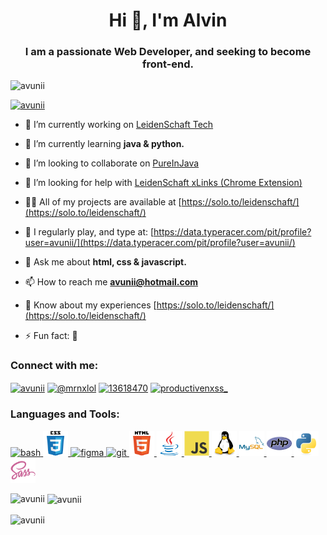 <h1 align="center">Hi 👋, I'm Alvin</h1>
<h3 align="center">I am a passionate Web Developer, and seeking to become front-end.</h3>

<p align="left"> <img src="https://komarev.com/ghpvc/?username=avunii&label=Profile%20views&color=0e75b6&style=flat" alt="avunii" /> </p>

<p align="left"> <a href="https://github.com/ryo-ma/github-profile-trophy"><img src="https://github-profile-trophy.vercel.app/?username=avunii" alt="avunii" /></a> </p>

- 🔭 I’m currently working on [LeidenSchaft Tech](https://solo.to/leidenschaft/)

- 🌱 I’m currently learning **java & python.**

- 👯 I’m looking to collaborate on [PureInJava](https://github.com/TheRanxchives/PureInJava)

- 🤝 I’m looking for help with [LeidenSchaft xLinks (Chrome Extension)](https://github.com/l-xdt/xlinks/)

- 👨‍💻 All of my projects are available at [https://solo.to/leidenschaft/](https://solo.to/leidenschaft/)

- 📝 I regularly play, and type at: [https://data.typeracer.com/pit/profile?user=avunii/](https://data.typeracer.com/pit/profile?user=avunii/)

- 💬 Ask me about **html, css & javascript.**

- 📫 How to reach me **avunii@hotmail.com**

- 📄 Know about my experiences [https://solo.to/leidenschaft/](https://solo.to/leidenschaft/)

- ⚡ Fun fact: **🗿**

<h3 align="left">Connect with me:</h3>
<p align="left">
<a href="https://codepen.io/avunii" target="blank"><img align="center" src="https://raw.githubusercontent.com/rahuldkjain/github-profile-readme-generator/master/src/images/icons/Social/codepen.svg" alt="avunii" height="30" width="40" /></a>
<a href="https://twitter.com/@mrnxlol" target="blank"><img align="center" src="https://raw.githubusercontent.com/rahuldkjain/github-profile-readme-generator/master/src/images/icons/Social/twitter.svg" alt="@mrnxlol" height="30" width="40" /></a>
<a href="https://stackoverflow.com/users/13618470" target="blank"><img align="center" src="https://raw.githubusercontent.com/rahuldkjain/github-profile-readme-generator/master/src/images/icons/Social/stack-overflow.svg" alt="13618470" height="30" width="40" /></a>
<a href="https://instagram.com/productivenxss" target="blank"><img align="center" src="https://raw.githubusercontent.com/rahuldkjain/github-profile-readme-generator/master/src/images/icons/Social/instagram.svg" alt="productivenxss_" height="30" width="40" /></a>
</p>

<h3 align="left">Languages and Tools:</h3>
<p align="left"> <a href="https://www.gnu.org/software/bash/" target="_blank" rel="noreferrer"> <img src="https://www.vectorlogo.zone/logos/gnu_bash/gnu_bash-icon.svg" alt="bash" width="40" height="40"/> </a> <a href="https://www.w3schools.com/css/" target="_blank" rel="noreferrer"> <img src="https://raw.githubusercontent.com/devicons/devicon/master/icons/css3/css3-original-wordmark.svg" alt="css3" width="40" height="40"/> </a> <a href="https://www.figma.com/" target="_blank" rel="noreferrer"> <img src="https://www.vectorlogo.zone/logos/figma/figma-icon.svg" alt="figma" width="40" height="40"/> </a> <a href="https://git-scm.com/" target="_blank" rel="noreferrer"> <img src="https://www.vectorlogo.zone/logos/git-scm/git-scm-icon.svg" alt="git" width="40" height="40"/> </a> <a href="https://www.w3.org/html/" target="_blank" rel="noreferrer"> <img src="https://raw.githubusercontent.com/devicons/devicon/master/icons/html5/html5-original-wordmark.svg" alt="html5" width="40" height="40"/> </a> <a href="https://www.java.com" target="_blank" rel="noreferrer"> <img src="https://raw.githubusercontent.com/devicons/devicon/master/icons/java/java-original.svg" alt="java" width="40" height="40"/> </a> <a href="https://developer.mozilla.org/en-US/docs/Web/JavaScript" target="_blank" rel="noreferrer"> <img src="https://raw.githubusercontent.com/devicons/devicon/master/icons/javascript/javascript-original.svg" alt="javascript" width="40" height="40"/> </a> <a href="https://www.linux.org/" target="_blank" rel="noreferrer"> <img src="https://raw.githubusercontent.com/devicons/devicon/master/icons/linux/linux-original.svg" alt="linux" width="40" height="40"/> </a> <a href="https://www.mysql.com/" target="_blank" rel="noreferrer"> <img src="https://raw.githubusercontent.com/devicons/devicon/master/icons/mysql/mysql-original-wordmark.svg" alt="mysql" width="40" height="40"/> </a> <a href="https://www.php.net" target="_blank" rel="noreferrer"> <img src="https://raw.githubusercontent.com/devicons/devicon/master/icons/php/php-original.svg" alt="php" width="40" height="40"/> </a> <a href="https://www.python.org" target="_blank" rel="noreferrer"> <img src="https://raw.githubusercontent.com/devicons/devicon/master/icons/python/python-original.svg" alt="python" width="40" height="40"/> </a> <a href="https://sass-lang.com" target="_blank" rel="noreferrer"> <img src="https://raw.githubusercontent.com/devicons/devicon/master/icons/sass/sass-original.svg" alt="sass" width="40" height="40"/> </a> </p>

<p><img align="left" src="https://github-readme-stats.vercel.app/api/top-langs?username=avunii&show_icons=true&locale=en&layout=compact" alt="avunii" /></p>

<p>&nbsp;<img align="center" src="https://github-readme-stats.vercel.app/api?username=avunii&show_icons=true&locale=en" alt="avunii" /></p>

<p><img align="center" src="https://github-readme-streak-stats.herokuapp.com/?user=avunii&theme=dark" alt="avunii" /></p>
